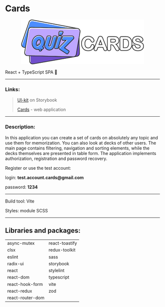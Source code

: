# Cards

<p align="center">
  <img src="src/assets/readme/logo.png" style="width: 400px" alt="logo" />
</p>

React + TypeScript SPA 🚀

<hr>

### Links:

> [UI-kit](https://quiz-cards-ui-kit.vercel.app/) on Storybook
>
> [Cards](https://quiz-cards-prod.vercel.app/) - web application

<hr>

### Description:

In this application you can create a set of cards on absolutely any topic and use them for memorization. You can also look at decks of other users. The main page contains filtering, navigation and sorting elements, while the decks themselves are presented in table form. The application implements authorization, registration and password recovery.

Register or use the test account:

login: __test.account.cards@gmail.com__

password: __1234__
<hr>

Build tool: Vite

Styles: module SCSS

<hr>

## Libraries and packages:

<table>
  <tr>
    <td>async-mutex</td>
    <td>react-toastify</td>
  </tr>
  <tr>
    <td>clsx</td>
    <td>redux-toolkit</td>
  </tr>  
  <tr>
    <td>eslint</td>
    <td>sass</td>
  </tr>  
  <tr>
    <td>radix-ui</td>
    <td>storybook</td>
  </tr>  
  <tr>
    <td>react</td>
    <td>stylelint</td>
  </tr>  
  <tr>
    <td>react-dom</td>
    <td>typescript</td>
  </tr>  
  <tr>
    <td>react-hook-form</td>
    <td>vite</td>
  </tr>
  <tr>
    <td>react-redux</td>
    <td>zod</td>
  </tr>
  <tr>
    <td>react-router-dom</td>
    <td></td>
  </tr>
</table>
